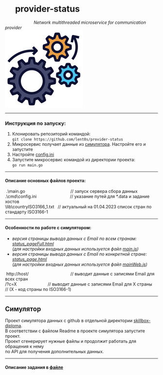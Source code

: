 # ​ ​ ​ ​ ​ provider-status
​ ​ ​ ​ ​ ​ ​ ​ ​ ​ ​ ​ ​ ​ ​ ​ ​ ​ ​ ​ ​ ​ ​ ​
*Network multithreaded microservice for communication provider*  
​ ​ ​ ​ ​ ​ ​ ​ ​ ​ ​ ​ ​ ​ ​ ​ ​ ​ ​ ​ ​ ​ ​ ​ ​ ​ ​ ​ ​ ​ ​ ​ ​ ​ ​ ​ ​ ​ ​ ​ ​ ​
![picFile](https://raw.githubusercontent.com/lent0s/provider-status/main/doc/gears.png)

---

### Инструкция по запуску:

  1. Клонировать репозиторий командой:  
     `git clone https://github.com/lent0s/provider-status`
  2. Микросервис получает данные из [симулятора](#sim). Настройте его и запустите
  3. Настройте [config.ini](https://github.com/lent0s/provider-status/blob/main/cmd/config.ini)
  4. Запустите микросервис командой из директории проекта:  
     `go run main.go`
     
---

#### Описание основных файлов проекта:

​     .\main.go ​ ​ ​ ​ ​ ​ ​ ​ ​ ​ ​ ​ ​ ​ ​ ​ ​ ​ ​ ​ ​ ​ ​ ​ ​ ​ ​ ​ ​ ​ ​ ​ ​ ​ ​ ​ ​ // запуск сервера сбора данных  
​     .\cmd\config.ini    ​ ​ ​ ​ ​ ​ ​ ​ ​ ​ ​ ​ ​ ​ ​ ​ ​ ​ ​ ​ ​ ​ ​ ​ ​ ​ ​ // указание путей для *.data и задание хостов  
​ ​ ​ ​ ​ ​ ​ ​ ​ ​ ​\lib\countryISO3166_1.txt               ​ ​ // актуальный на 01.04.2023 список стран по стандарту ISO3166-1  

---

#### Особенности по работе с симулятором:

* *версия страницы вывода данных с Email по всем странам:​ ​ ​ ​ ​ ​ ​ ​ ​ ​ ​ ​ ​ 
[status_pageFull.html](https://github.com/lent0s/provider-status/skillbox-diploma/status_pageFull.html)  
(для настройки входных данных используется файл
[main.js](https://github.com/lent0s/provider-status/skillbox-diploma/main.js))*
* *версия страницы вывода данных с Email по конкретной стране:​​ ​  ​ 
[status_page.html](https://github.com/lent0s/provider-status/skillbox-diploma/status_page.html)  
(для настройки входных данных используется файл
[mainWeb.js](https://github.com/lent0s/provider-status/skillbox-diploma/mainWeb.js))*  


​      http://host/ ​ ​ ​ ​ ​ ​ ​ ​ ​ ​ ​ ​ ​ ​ ​ ​ ​ ​ ​ ​ ​ ​ ​ ​ ​ ​ ​ ​ ​ ​ ​ ​ ​ ​ // выводит данные с записями Email для всех стран  
​ ​ ​ ​ ​ ​ ​ ​ ​ ​ ​ ​ ​ ​ ​ ​ ​ ​ ​ /?c=X  ​ ​ ​ ​ ​ ​ ​ ​ ​ ​ ​ ​ ​ ​ ​ ​ ​ ​ ​ ​ ​ ​ ​ ​ ​    // выводит данные с записями Email для Х страны  
​ ​ ​ ​ ​ ​ ​ ​ ​ ​ ​ ​ ​ ​ ​ ​ ​ ​ ​ ​ ​ ​ ​ ​ ​ ​ ​ ​ ​ ​ ​ ​ ​ ​ ​ ​ ​ ​ ​ ​ ​ ​ ​ ​ ​ ​ ​ ​ ​ ​ ​ ​ ​ ​ // (Х - код страны по ISO3166-1)

---

## <a name="sim">Симулятор</a>  

Проект симулятора данных с github в отдельной директории 
[skillbox-diploma](https://github.com/lent0s/provider-status/tree/main/skillbox-diploma).  
В соответствии с файлом Readme в проекте симулятора запустите проект.  
Проект сгенерирует нужные файлы и продолжит работать для обращения к нему  
по API для получения дополнительных данных.

---

#### Описание задания в [файле](https://github.com/lent0s/provider-status/blob/main/doc/task.pdf)
